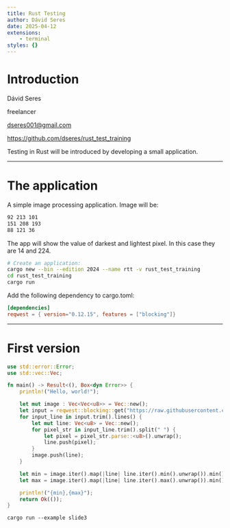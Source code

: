 ```yaml
---
title: Rust Testing
author: Dávid Seres
date: 2025-04-12
extensions: 
    - terminal
styles: {}
---
```


# Introduction

Dávid Seres

freelancer

dseres001@gmail.com

https://github.com/dseres/rust_test_training

Testing in Rust will be introduced by developing a small application.

---

# The application

A simple image processing application. Image will be:

```txt
92 213 101
151 208 193
88 121 36
```
The app will show the value of darkest and lightest pixel. In this case they are 14 and 224.


```bash
# Create an application:
cargo new --bin --edition 2024 --name rtt -v rust_test_training
cd rust_test_training
cargo run
```

Add the following dependency to cargo.toml:
```toml
[dependencies]
reqwest = { version="0.12.15", features = ["blocking"]}
```

---

# First version

```rust
use std::error::Error;
use std::vec::Vec;

fn main() -> Result<(), Box<dyn Error>> {
    println!("Hello, world!");

    let mut image : Vec<Vec<u8>> = Vec::new();
    let input = reqwest::blocking::get("https://raw.githubusercontent.com/dseres/rust_test_training/refs/heads/master/examples/image.txt")?.text()?;
    for input_line in input.trim().lines() {
        let mut line: Vec<u8> = Vec::new();
        for pixel_str in input_line.trim().split(" ") {
            let pixel = pixel_str.parse::<u8>().unwrap();
            line.push(pixel);
        }
        image.push(line);
    }

    let min = image.iter().map(|line| line.iter().min().unwrap()).min().unwrap();
    let max = image.iter().map(|line| line.iter().max().unwrap()).min().unwrap();

    println!("{min},{max}");
    return Ok(());
}
```

```terminal8
cargo run --example slide3
```
